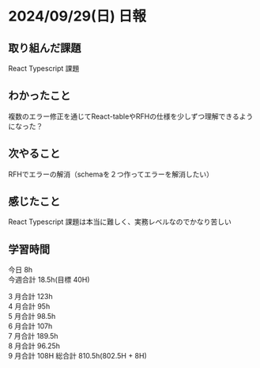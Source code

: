 # 2024/09/29(日) 日報

## 取り組んだ課題
React Typescript 課題

## わかったこと
複数のエラー修正を通じてReact-tableやRFHの仕様を少しずつ理解できるようになった？

## 次やること
RFHでエラーの解消（schemaを２つ作ってエラーを解消したい）

## 感じたこと
React Typescript 課題は本当に難しく、実務レベルなのでかなり苦しい

## 学習時間

今日 8h
<br />
今週合計 18.5h(目標 40H)
<br />

3 月合計 123h
<br />
4 月合計 95h
<br />
5 月合計 98.5h
<br />
6 月合計 107h
<br />
7 月合計 189.5h
<br />
8 月合計 96.25h
<br />
9 月合計 108H
総合計 810.5h(802.5H + 8H)
